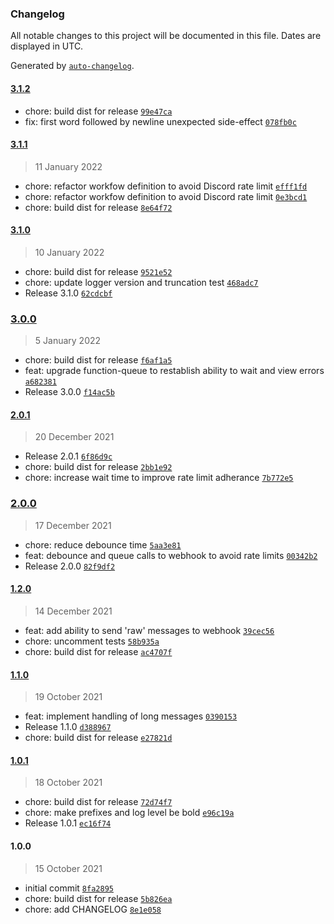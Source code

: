 ### Changelog

All notable changes to this project will be documented in this file. Dates are displayed in UTC.

Generated by [`auto-changelog`](https://github.com/CookPete/auto-changelog).

#### [3.1.2](https://github.com/simplyhexagonal/logger-transport-discord/compare/3.1.1...3.1.2)

- chore: build dist for release [`99e47ca`](https://github.com/simplyhexagonal/logger-transport-discord/commit/99e47ca0dcddb92be8cf1fde77f7d44fa206c48e)
- fix: first word followed by newline unexpected side-effect [`078fb0c`](https://github.com/simplyhexagonal/logger-transport-discord/commit/078fb0c7ebf3390c50a5581d13dd03f7e1be7238)

#### [3.1.1](https://github.com/simplyhexagonal/logger-transport-discord/compare/3.1.0...3.1.1)

> 11 January 2022

- chore: refactor workfow definition to avoid Discord rate limit [`efff1fd`](https://github.com/simplyhexagonal/logger-transport-discord/commit/efff1fde78c40e01ee8bc91e93d99f8ce44974f1)
- chore: refactor workfow definition to avoid Discord rate limit [`0e3bcd1`](https://github.com/simplyhexagonal/logger-transport-discord/commit/0e3bcd10c3b89778a55052d00a14169e5749d620)
- chore: build dist for release [`8e64f72`](https://github.com/simplyhexagonal/logger-transport-discord/commit/8e64f72ea782fb7c21d98f47801696b4f4746e66)

#### [3.1.0](https://github.com/simplyhexagonal/logger-transport-discord/compare/3.0.0...3.1.0)

> 10 January 2022

- chore: build dist for release [`9521e52`](https://github.com/simplyhexagonal/logger-transport-discord/commit/9521e52b5aa165b3229f4e4ad096f8ce83b47a70)
- chore: update logger version and truncation test [`468adc7`](https://github.com/simplyhexagonal/logger-transport-discord/commit/468adc7b424dba641b0b128b92aefaa9e7b25305)
- Release 3.1.0 [`62cdcbf`](https://github.com/simplyhexagonal/logger-transport-discord/commit/62cdcbf4eb7d0b0d9a34957942ceed00157fcf2d)

### [3.0.0](https://github.com/simplyhexagonal/logger-transport-discord/compare/2.0.1...3.0.0)

> 5 January 2022

- chore: build dist for release [`f6af1a5`](https://github.com/simplyhexagonal/logger-transport-discord/commit/f6af1a5c100ce2b476874f10455d2257d4c5c581)
- feat: upgrade function-queue to restablish ability to wait and view errors [`a682381`](https://github.com/simplyhexagonal/logger-transport-discord/commit/a6823811a4ce392d2dcc9066a613a84cd17fd830)
- Release 3.0.0 [`f14ac5b`](https://github.com/simplyhexagonal/logger-transport-discord/commit/f14ac5bf7355562ba976d9373b2acf1765ec9e72)

#### [2.0.1](https://github.com/simplyhexagonal/logger-transport-discord/compare/2.0.0...2.0.1)

> 20 December 2021

- Release 2.0.1 [`6f86d9c`](https://github.com/simplyhexagonal/logger-transport-discord/commit/6f86d9c6ebbda1b523bbfdc1935a60665bfae3db)
- chore: build dist for release [`2bb1e92`](https://github.com/simplyhexagonal/logger-transport-discord/commit/2bb1e928756857e56b52535cce6f0180d8ded5fd)
- chore: increase wait time to improve rate limit adherance [`7b772e5`](https://github.com/simplyhexagonal/logger-transport-discord/commit/7b772e5dd524fd5d33e6ea065e0e58bca92b9824)

### [2.0.0](https://github.com/simplyhexagonal/logger-transport-discord/compare/1.2.0...2.0.0)

> 17 December 2021

- chore: reduce debounce time [`5aa3e81`](https://github.com/simplyhexagonal/logger-transport-discord/commit/5aa3e8190a3d35b5f8be350222d02dbcfa3dd978)
- feat: debounce and queue calls to webhook to avoid rate limits [`00342b2`](https://github.com/simplyhexagonal/logger-transport-discord/commit/00342b2899a28d9ccd7632752f28041cc3916bea)
- Release 2.0.0 [`82f9df2`](https://github.com/simplyhexagonal/logger-transport-discord/commit/82f9df2d60299d7affe50446c8c5012b5df15cef)

#### [1.2.0](https://github.com/simplyhexagonal/logger-transport-discord/compare/1.1.0...1.2.0)

> 14 December 2021

- feat: add ability to send 'raw' messages to webhook [`39cec56`](https://github.com/simplyhexagonal/logger-transport-discord/commit/39cec56d7bfc07d0e25ea3af9afc3a562ddedd28)
- chore: uncomment tests [`58b935a`](https://github.com/simplyhexagonal/logger-transport-discord/commit/58b935a1a463d93c8b02ff45293fbcd9a564da84)
- chore: build dist for release [`ac4707f`](https://github.com/simplyhexagonal/logger-transport-discord/commit/ac4707f28ead7e2563b9a151831b8c49ebcab321)

#### [1.1.0](https://github.com/simplyhexagonal/logger-transport-discord/compare/1.0.1...1.1.0)

> 19 October 2021

- feat: implement handling of long messages [`0390153`](https://github.com/simplyhexagonal/logger-transport-discord/commit/0390153fd23c12dfdb58fa74d2406b3591abb386)
- Release 1.1.0 [`d388967`](https://github.com/simplyhexagonal/logger-transport-discord/commit/d388967b21b7a8d090bba4cc5673765d4f61de21)
- chore: build dist for release [`e27821d`](https://github.com/simplyhexagonal/logger-transport-discord/commit/e27821d46d6ba804979f5bab595bc42a22a2be25)

#### [1.0.1](https://github.com/simplyhexagonal/logger-transport-discord/compare/1.0.0...1.0.1)

> 18 October 2021

- chore: build dist for release [`72d74f7`](https://github.com/simplyhexagonal/logger-transport-discord/commit/72d74f7064ce3c2297b03da3242e820e7c228c20)
- chore: make prefixes and log level be bold [`e96c19a`](https://github.com/simplyhexagonal/logger-transport-discord/commit/e96c19a8e26ff1c9117cee4fb0aba83a99085ce6)
- Release 1.0.1 [`ec16f74`](https://github.com/simplyhexagonal/logger-transport-discord/commit/ec16f740dbfe9d90639ccde5236d2a67f330a4fb)

#### 1.0.0

> 15 October 2021

- initial commit [`8fa2895`](https://github.com/simplyhexagonal/logger-transport-discord/commit/8fa2895a4693d448a37c0ccf7b55d8f53e2b26a7)
- chore: build dist for release [`5b826ea`](https://github.com/simplyhexagonal/logger-transport-discord/commit/5b826ea410421eb9087672c712bda6bfdf1ad532)
- chore: add CHANGELOG [`8e1e058`](https://github.com/simplyhexagonal/logger-transport-discord/commit/8e1e05869c8a6ea9338e6666394b4fc3f46df37f)
